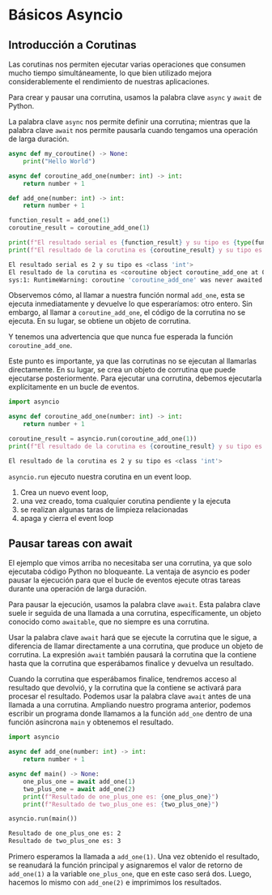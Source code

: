 # Básicos Asyncio

## Introducción a Corutinas

Las corutinas nos permiten ejecutar varias operaciones que consumen mucho tiempo simultáneamente, lo que bien utilizado mejora considerablemente el rendimiento de nuestras aplicaciones.

Para crear y pausar una corrutina, usamos la palabra clave `async` y `await` de Python. 

La palabra clave `async` nos permite definir una corrutina; mientras que la palabra clave `await` nos permite pausarla cuando tengamos una operación de larga duración.


```python title="Definición de un corutina"
async def my_coroutine() -> None:
    print("Hello World")
```

```python title="Comparación de async vs sync" linenums="1"
async def coroutine_add_one(number: int) -> int:
    return number + 1

def add_one(number: int) -> int:
    return number + 1

function_result = add_one(1)
coroutine_result = coroutine_add_one(1)

print(f"El resultado serial es {function_result} y su tipo es {type(function_result)}")
print(f"El resultado de la corutina es {coroutine_result} y su tipo es {type(coroutine_result)}")
```

```bash title="Salida"
El resultado serial es 2 y su tipo es <class 'int'>
El resultado de la corutina es <coroutine object coroutine_add_one at 0x76f7f8f362c0> y su tipo es <class 'coroutine'>
sys:1: RuntimeWarning: coroutine 'coroutine_add_one' was never awaited
```

Observemos cómo, al llamar a nuestra función normal `add_one`, esta se ejecuta inmediatamente y devuelve lo que esperaríamos: otro entero. Sin embargo, al llamar a `coroutine_add_one`, el código de la corrutina no se ejecuta. En su lugar, se obtiene un objeto de corrutina.

Y tenemos una advertencia que que nunca fue esperada la función `coroutine_add_one`.

Este punto es importante, ya que las corrutinas no se ejecutan al llamarlas directamente. En su lugar, se crea un objeto de corrutina que puede ejecutarse posteriormente. Para ejecutar una corrutina, debemos ejecutarla explícitamente en un bucle de eventos. 



```python title="Ejecutando una corutina" linenums="1"
import asyncio

async def coroutine_add_one(number: int) -> int:
    return number + 1

coroutine_result = asyncio.run(coroutine_add_one(1))
print(f"El resultado de la corutina es {coroutine_result} y su tipo es {type(coroutine_result)}")
```

```bash title="Salida"
El resultado de la corutina es 2 y su tipo es <class 'int'>
```


`asyncio.run` ejecuto nuestra corutina en un event loop.

1. Crea un nuevo event loop, 
2. una vez creado, toma cualquier corutina pendiente y la ejecuta
3. se realizan algunas taras de limpieza relacionadas
4. apaga y cierra el event loop


## Pausar tareas con await

El ejemplo que vimos arriba no necesitaba ser una corrutina, ya que solo ejecutaba código Python no bloqueante. La ventaja de asyncio es poder pausar la ejecución para que el bucle de eventos ejecute otras tareas durante una operación de larga duración. 

Para pausar la ejecución, usamos la palabra clave `await`. Esta palabra clave suele ir seguida de una llamada a una corrutina, específicamente, un objeto conocido como `awaitable`, que no siempre es una corrutina. 

Usar la palabra clave `await` hará que se ejecute la corrutina que le sigue, a diferencia de llamar directamente a una corrutina, que produce un objeto de corrutina. La expresión `await` también pausará la corrutina que la contiene hasta que la corrutina que esperábamos finalice y devuelva un resultado.

Cuando la corrutina que esperábamos finalice, tendremos acceso al resultado que devolvió, y la corrutina que la contiene se activará para procesar el resultado. Podemos usar la palabra clave `await` antes de una llamada a una corrutina. Ampliando nuestro programa anterior, podemos escribir un programa donde llamamos a la función `add_one` dentro de una función asíncrona `main` y obtenemos el resultado.


```python title="Ejemplo de await" linenums="1"
import asyncio

async def add_one(number: int) -> int:
    return number + 1

async def main() -> None:
    one_plus_one = await add_one(1)
    two_plus_one = await add_one(2)
    print(f"Resultado de one_plus_one es: {one_plus_one}")
    print(f"Resultado de two_plus_one es: {two_plus_one}")

asyncio.run(main())
```

```bash title="Salida"
Resultado de one_plus_one es: 2
Resultado de two_plus_one es: 3
```

Primero esperamos la llamada a `add_one(1)`. Una vez obtenido el resultado, se reanudará la función principal y asignaremos el valor de retorno de `add_one(1)` a la variable `one_plus_one`, que en este caso será dos. Luego, hacemos lo mismo con `add_one(2)` e imprimimos los resultados.








